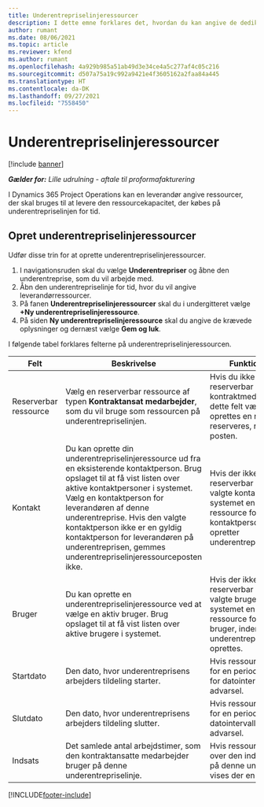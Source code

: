 ```yaml
---
title: Underentrepriselinjeressourcer
description: I dette emne forklares det, hvordan du kan angive de dedikerede ressourcer, der leveres af leverandøren, for en bestemt underentrepriselinje for tid.
author: rumant
ms.date: 08/06/2021
ms.topic: article
ms.reviewer: kfend
ms.author: rumant
ms.openlocfilehash: 4a929b985a51ab49d3e34ce4a5c277af4c05c216
ms.sourcegitcommit: d507a75a19c992a9421e4f3605162a2faa84a445
ms.translationtype: HT
ms.contentlocale: da-DK
ms.lasthandoff: 09/27/2021
ms.locfileid: "7558450"
---
```

# <a name="subcontract-line-resources"></a>Underentrepriselinjeressourcer

[!include [banner](../../includes/dataverse-preview.md)]

_**Gælder for:** Lille udrulning - aftale til proformafakturering_

I Dynamics 365 Project Operations kan en leverandør angive ressourcer, der skal bruges til at levere den ressourcekapacitet, der købes på underentrepriselinjen for tid.

## <a name="create-subcontract-line-resources"></a>Opret underentrepriselinjeressourcer

Udfør disse trin for at oprette underentrepriselinjeressourcer.

1. I navigationsruden skal du vælge **Underentrepriser** og åbne den underentreprise, som du vil arbejde med.
2. Åbn den underentrepriselinje for tid, hvor du vil angive leverandørressourcer.
3. På fanen **Underentrepriselinjeressourcer** skal du i undergitteret vælge **+Ny underentrepriselinjeressource**.
4. På siden **Ny underentrepriselinjeressource** skal du angive de krævede oplysninger og dernæst vælge **Gem og luk**.

I følgende tabel forklares felterne på underentrepriselinjeressourcen.

| Felt | Beskrivelse | Funktionspåvirkning |
| ----- | ----------- | ----------------- |
| Reserverbar ressource | Vælg en reserverbar ressource af typen **Kontraktansat medarbejder**, som du vil bruge som ressourcen på underentrepriselinjen.| Hvis du ikke har oprettet en reserverbar ressource for kontraktmedarbejderen, skal dette felt være tomt. Der oprettes en ressource, der kan reserveres, når du gemmer posten.  |
| Kontakt | Du kan oprette din underentrepriselinjeressource ud fra en eksisterende kontaktperson. Brug opslaget til at få vist listen over aktive kontaktpersoner i systemet. Vælg en kontaktperson for leverandøren af denne underentreprise. Hvis den valgte kontaktperson ikke er en gyldig kontaktperson for leverandøren på underentreprisen, gemmes underentrepriselinjeressourceposten ikke.| Hvis der ikke findes en reserverbar ressource for den valgte kontaktperson, opretter systemet en reserverbar ressource for den valgte kontaktperson, inden det opretter underentrepriselinjeressourcen. |
| Bruger | Du kan oprette en underentrepriselinjeressource ved at vælge en aktiv bruger. Brug opslaget til at få vist listen over aktive brugere i systemet.| Hvis der ikke findes en reserverbar ressource for den valgte bruger, opretter systemet en reserverbar ressource for den valgte bruger, inden underentrepriselinjeressourcen oprettes. |
| Startdato | Den dato, hvor underentreprisens arbejders tildeling starter.| Hvis ressourcen er reserveret for en periode, der ligger forud for datointervallet, vises der en advarsel. |
| Slutdato | Den dato, hvor underentreprisens arbejders tildeling slutter.| Hvis ressourcen er reserveret for en periode, der ligger efter datointervallet, vises der en advarsel. |
| Indsats | Det samlede antal arbejdstimer, som den kontraktansatte medarbejder bruger på denne underentrepriselinje.| Hvis ressourcen reserveres ud over den indsats, der er tildelt på denne underentreprise, vises der en advarsel. |


[!INCLUDE[footer-include](../../includes/footer-banner.md)]

